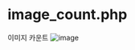 # image_count.php
이미지 카운트
![image](https://user-images.githubusercontent.com/89557730/170227853-8d8c023e-63be-4cf8-ba82-264193427365.png)
